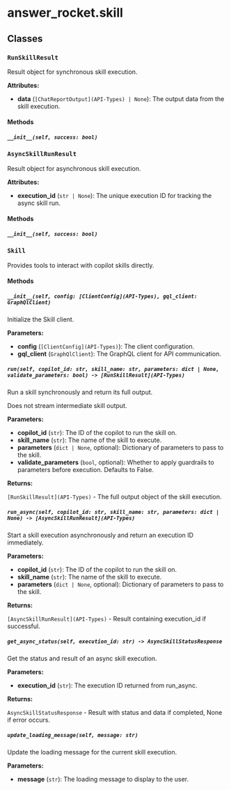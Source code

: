 # answer_rocket.skill

## Classes

### `RunSkillResult`

Result object for synchronous skill execution.


**Attributes:**

- **data** (`[ChatReportOutput](API-Types) | None`): The output data from the skill execution.

#### Methods

##### `__init__(self, success: bool)`

### `AsyncSkillRunResult`

Result object for asynchronous skill execution.


**Attributes:**

- **execution_id** (`str | None`): The unique execution ID for tracking the async skill run.

#### Methods

##### `__init__(self, success: bool)`

### `Skill`

Provides tools to interact with copilot skills directly.

#### Methods

##### `__init__(self, config: [ClientConfig](API-Types), gql_client: GraphQlClient)`


Initialize the Skill client.


**Parameters:**

- **config** (`[ClientConfig](API-Types)`): The client configuration.
- **gql_client** (`GraphQlClient`): The GraphQL client for API communication.

##### `run(self, copilot_id: str, skill_name: str, parameters: dict | None, validate_parameters: bool) -> [RunSkillResult](API-Types)`


Run a skill synchronously and return its full output.

Does not stream intermediate skill output.


**Parameters:**

- **copilot_id** (`str`): The ID of the copilot to run the skill on.
- **skill_name** (`str`): The name of the skill to execute.
- **parameters** (`dict | None`, optional): Dictionary of parameters to pass to the skill.
- **validate_parameters** (`bool`, optional): Whether to apply guardrails to parameters before execution. Defaults to False.


**Returns:**

`[RunSkillResult](API-Types)` - The full output object of the skill execution.

##### `run_async(self, copilot_id: str, skill_name: str, parameters: dict | None) -> [AsyncSkillRunResult](API-Types)`


Start a skill execution asynchronously and return an execution ID immediately.


**Parameters:**

- **copilot_id** (`str`): The ID of the copilot to run the skill on.
- **skill_name** (`str`): The name of the skill to execute.
- **parameters** (`dict | None`, optional): Dictionary of parameters to pass to the skill.


**Returns:**

`[AsyncSkillRunResult](API-Types)` - Result containing execution_id if successful.

##### `get_async_status(self, execution_id: str) -> AsyncSkillStatusResponse`


Get the status and result of an async skill execution.


**Parameters:**

- **execution_id** (`str`): The execution ID returned from run_async.


**Returns:**

`AsyncSkillStatusResponse` - Result with status and data if completed, None if error occurs.

##### `update_loading_message(self, message: str)`


Update the loading message for the current skill execution.


**Parameters:**

- **message** (`str`): The loading message to display to the user.
